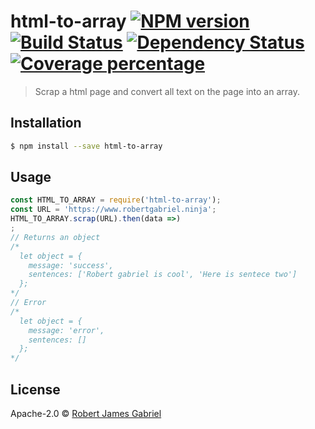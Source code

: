 # html-to-array [![NPM version][npm-image]][npm-url] [![Build Status][travis-image]][travis-url] [![Dependency Status][daviddm-image]][daviddm-url] [![Coverage percentage][coveralls-image]][coveralls-url]
> Scrap a html page and convert all text on the page into an array.

## Installation

```sh
$ npm install --save html-to-array
```

## Usage

```js
const HTML_TO_ARRAY = require('html-to-array');
const URL = 'https://www.robertgabriel.ninja';
HTML_TO_ARRAY.scrap(URL).then(data =>)
;
// Returns an object
/*
  let object = {
    message: 'success',
    sentences: ['Robert gabriel is cool', 'Here is sentece two']
  };
*/
// Error
/*
  let object = {
    message: 'error',
    sentences: []
  };
*/
```
## License

Apache-2.0 © [Robert James Gabriel](https://www.robertgabriel.ninja)


[npm-image]: https://badge.fury.io/js/html-to-array.svg
[npm-url]: https://npmjs.org/package/html-to-array
[travis-image]: https://travis-ci.org/RobertJGabriel/html-to-array.svg?branch=master
[travis-url]: https://travis-ci.org/RobertJGabriel/html-to-array
[daviddm-image]: https://david-dm.org/RobertJGabriel/html-to-array.svg?theme=shields.io
[daviddm-url]: https://david-dm.org/RobertJGabriel/html-to-array
[coveralls-image]: https://coveralls.io/repos/RobertJGabriel/html-to-array/badge.svg
[coveralls-url]: https://coveralls.io/r/RobertJGabriel/html-to-array
